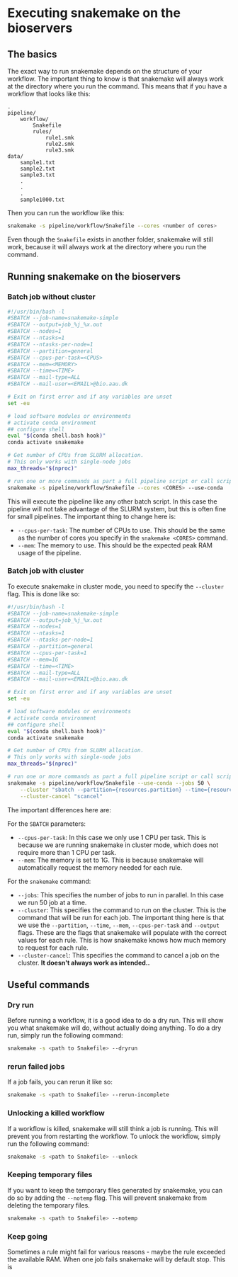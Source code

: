 # Executing snakemake on the bioservers
## The basics

The exact way to run snakemake depends on the structure of your workflow. The important thing to know is that snakemake will always work at the directory where you run the command. This means that if you have a workflow that looks like this:

```
.
pipeline/
    workflow/
        Snakefile
        rules/
            rule1.smk
            rule2.smk
            rule3.smk
data/
    sample1.txt
    sample2.txt
    sample3.txt
    .
    .
    .
    sample1000.txt
```

Then you can run the workflow like this:

```bash
snakemake -s pipeline/workflow/Snakefile --cores <number of cores>
```

Even though the `Snakefile` exists in another folder, snakemake will still work, because it will always work at the directory where you run the command.

## Running snakemake on the bioservers
### Batch job without cluster

```bash
#!/usr/bin/bash -l
#SBATCH --job-name=snakemake-simple
#SBATCH --output=job_%j_%x.out
#SBATCH --nodes=1
#SBATCH --ntasks=1
#SBATCH --ntasks-per-node=1
#SBATCH --partition=general
#SBATCH --cpus-per-task=<CPUS>
#SBATCH --mem=<MEMORY>
#SBATCH --time=<TIME>
#SBATCH --mail-type=ALL
#SBATCH --mail-user=<EMAIL>@bio.aau.dk

# Exit on first error and if any variables are unset
set -eu

# load software modules or environments
# activate conda environment
## configure shell
eval "$(conda shell.bash hook)"
conda activate snakemake

# Get number of CPUs from SLURM allocation.
# This only works with single-node jobs
max_threads="$(nproc)"

# run one or more commands as part a full pipeline script or call scripts from elsewhere
snakemake -s pipeline/workflow/Snakefile --cores <CORES> --use-conda 
```

This will execute the pipeline like any other batch script. In this case the pipeline will not take advantage of the SLURM system, but this is often fine for small pipelines.
The important thing to change here is:

- `--cpus-per-task`: The number of CPUs to use. This should be the same as the number of cores you specify in the `snakemake <CORES>` command.
- `--mem`: The memory to use. This should be the expected peak RAM usage of the pipeline.

### Batch job with cluster
To execute snakemake in cluster mode, you need to specify the `--cluster` flag. This is done like so:

```bash
#!/usr/bin/bash -l
#SBATCH --job-name=snakemake-simple
#SBATCH --output=job_%j_%x.out
#SBATCH --nodes=1
#SBATCH --ntasks=1
#SBATCH --ntasks-per-node=1
#SBATCH --partition=general
#SBATCH --cpus-per-task=1
#SBATCH --mem=1G
#SBATCH --time=<TIME>
#SBATCH --mail-type=ALL
#SBATCH --mail-user=<EMAIL>@bio.aau.dk

# Exit on first error and if any variables are unset
set -eu

# load software modules or environments
# activate conda environment
## configure shell
eval "$(conda shell.bash hook)"
conda activate snakemake

# Get number of CPUs from SLURM allocation.
# This only works with single-node jobs
max_threads="$(nproc)"

# run one or more commands as part a full pipeline script or call scripts from elsewhere
snakemake -s pipeline/workflow/Snakefile --use-conda --jobs 50 \
    --cluster "sbatch --partition={resources.partition} --time={resources.walltime} --mem={resources.mem} --cpus-per-task={threads} --ntasks=1 --output=logs/slurm_output_{rule}_{wildcards.sample}_%j.out" \
    --cluster-cancel "scancel" 
```

The important differences here are:

For the `SBATCH` parameters:

- `--cpus-per-task`: In this case we only use 1 CPU per task. This is because we are running snakemake in cluster mode, which does not require more than 1 CPU per task.
- `--mem`: The memory is set to 1G. This is because snakemake will automatically request the memory needed for each rule.

For the `snakemake` command:

- `--jobs`: This specifies the number of jobs to run in parallel. In this case we run 50 job at a time. 
- `--cluster`: This specifies the command to run on the cluster. This is the command that will be run for each job. The important thing here is that we use the `--partition`, `--time`, `--mem`, `--cpus-per-task` and `--output` flags. These are the flags that snakemake will populate with the correct values for each rule. This is how snakemake knows how much memory to request for each rule.
- `--cluster-cancel`: This specifies the command to cancel a job on the cluster. **It doesn't always work as intended..**


## Useful commands
### Dry run
Before running a workflow, it is a good idea to do a dry run. This will show you what snakemake will do, without actually doing anything. To do a dry run, simply run the following command:

```bash
snakemake -s <path to Snakefile> --dryrun
```

### rerun failed jobs
If a job fails, you can rerun it like so:

```bash
snakemake -s <path to Snakefile> --rerun-incomplete
```

### Unlocking a killed workflow
If a workflow is killed, snakemake will still think a job is running. This will prevent you from restarting the workflow. To unlock the workflow, simply run the following command:

```bash
snakemake -s <path to Snakefile> --unlock
```

### Keeping temporary files
If you want to keep the temporary files generated by snakemake, you can do so by adding the `--notemp` flag. This will prevent snakemake from deleting the temporary files.

```bash
snakemake -s <path to Snakefile> --notemp
```

### Keep going
Sometimes a rule might fail for various reasons - maybe the rule exceeded the available RAM. When one job fails snakemake will by default stop. This is 